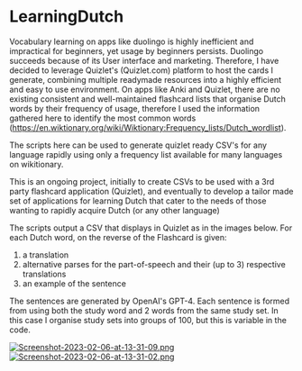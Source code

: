 # LearningDutch

Vocabulary learning on apps like duolingo is highly inefficient and impractical for beginners, yet usage by beginners persists. 
Duolingo succeeds because of its User interface and marketing. Therefore, I have decided to leverage 
Quizlet's (Quizlet.com) platform to host the cards I generate, combining multiple readymade resources into a highly efficient 
and easy to use environment. On apps like Anki and Quizlet, there are no existing consistent and well-maintained 
flashcard lists that organise Dutch words by their frequency of usage, therefore I used the information gathered here to
identify the most common words (https://en.wiktionary.org/wiki/Wiktionary:Frequency_lists/Dutch_wordlist). 

The scripts here can be used to generate quizlet ready CSV's for any language rapidly using only a frequency list available
for many languages on wikitionary.

This is an ongoing project, initially to create CSVs to be used with a 3rd party flashcard application (Quizlet), 
and eventually to develop a tailor made set of applications for learning Dutch that cater to the needs of those wanting 
to rapidly acquire Dutch (or any other language)

The scripts output a CSV that displays in Quizlet as in the images below. For each Dutch word, on the reverse of the 
Flashcard is given:
1. a translation
2. alternative parses for the part-of-speech and their (up to 3) respective translations
3. an example of the sentence

The sentences are generated by OpenAI's GPT-4. Each sentence is formed from using both the study word and 2 words from 
the same study set. In this case I organise study sets into groups of 100, but this is variable in the code.

[![Screenshot-2023-02-06-at-13-31-09.png](https://i.postimg.cc/W3FL2rYp/Screenshot-2023-02-06-at-13-31-09.png)](https://postimg.cc/sQr0mBRb)
[![Screenshot-2023-02-06-at-13-31-02.png](https://i.postimg.cc/hG3RWMr3/Screenshot-2023-02-06-at-13-31-02.png)](https://postimg.cc/mcM57YKQ)
